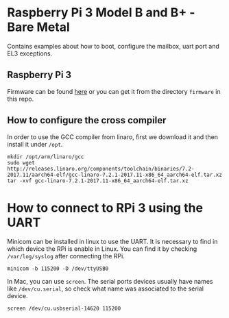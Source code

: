 # Raspberry Pi 3 Model B and B+ - Bare Metal

Contains examples about how to boot, configure the mailbox, uart port and
EL3 exceptions.

## Raspberry Pi 3

Firmware can be found [here](https://github.com/raspberrypi/firmware/tree/master/boot)
or you can get it from the directory `firmware` in this repo.

## How to configure the cross compiler

In order to use the GCC compiler from linaro, first we download it
and then install it under `/opt`.

```shell
mkdir /opt/arm/linaro/gcc
sudo wget http://releases.linaro.org/components/toolchain/binaries/7.2-2017.11/aarch64-elf/gcc-linaro-7.2.1-2017.11-x86_64_aarch64-elf.tar.xz
tar -xvf gcc-linaro-7.2.1-2017.11-x86_64_aarch64-elf.tar.xz
```

# How to connect to RPi 3 using the UART

Minicom can be installed in linux to use the UART.
It is necessary to find in which device the RPi is enable
in Linux. You can find it by checking `/var/log/syslog` after
connecting the RPi.

```
minicom -b 115200 -D /dev/ttyUSB0
```

In Mac, you can use `screen`. The serial ports devices usually have
names like `/dev/cu.serial`, so check what name was associated to
the serial device.

```
screen /dev/cu.usbserial-14620 115200
```

